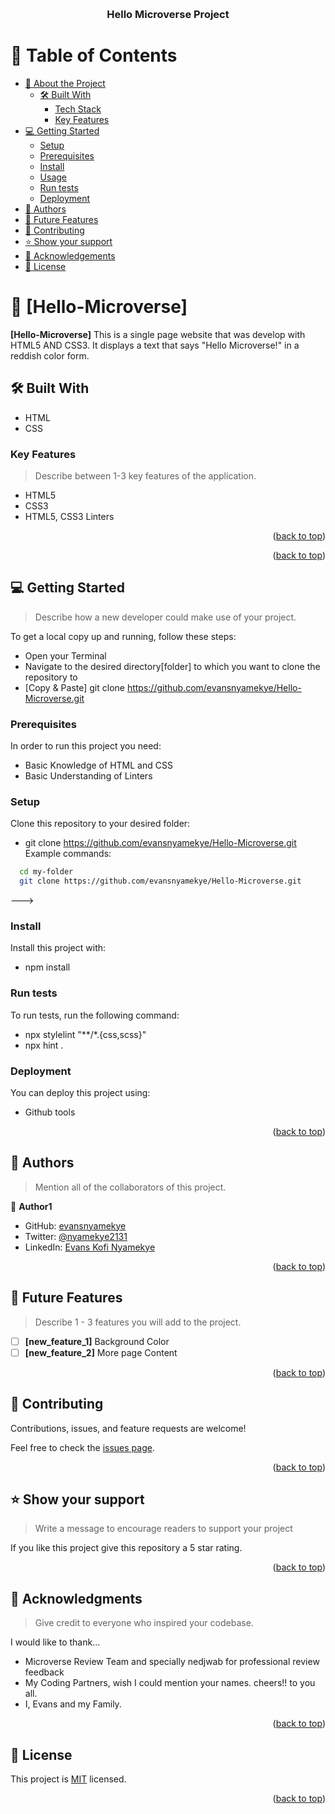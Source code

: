 <a name="readme-top"></a>

<div align="center">
  <br/>

  <h3><b>Hello Microverse Project</b></h3>

</div>

# 📗 Table of Contents

- [📖 About the Project](#about-project)
  - [🛠 Built With](#built-with)
    - [Tech Stack](#tech-stack)
    - [Key Features](#key-features)
- [💻 Getting Started](#getting-started)
  - [Setup](#setup)
  - [Prerequisites](#prerequisites)
  - [Install](#install)
  - [Usage](#usage)
  - [Run tests](#run-tests)
  - [Deployment](#triangular_flag_on_post-deployment)
- [👥 Authors](#authors)
- [🔭 Future Features](#future-features)
- [🤝 Contributing](#contributing)
- [⭐️ Show your support](#support)
- [🙏 Acknowledgements](#acknowledgements)
- [📝 License](#license)

# 📖 [Hello-Microverse] <a name="about-project"></a>

**[Hello-Microverse]** This is a single page website that was develop with HTML5 AND CSS3. It displays a text that says "Hello Microverse!" in a reddish color form.

## 🛠 Built With <a name="built-with"></a>
- HTML
- CSS

<!-- Features -->

### Key Features <a name="key-features"></a>

> Describe between 1-3 key features of the application.

- HTML5
- CSS3
- HTML5, CSS3 Linters

<p align="right">(<a href="#readme-top">back to top</a>)</p>

<p align="right">(<a href="#readme-top">back to top</a>)</p>

## 💻 Getting Started <a name="getting-started"></a>

> Describe how a new developer could make use of your project.

To get a local copy up and running, follow these steps:
- Open your Terminal
- Navigate to the desired directory[folder] to which you want to clone the repository to
- [Copy & Paste] git clone https://github.com/evansnyamekye/Hello-Microverse.git

### Prerequisites

In order to run this project you need:

- Basic Knowledge of HTML and CSS
- Basic Understanding of Linters

### Setup

Clone this repository to your desired folder:

- git clone https://github.com/evansnyamekye/Hello-Microverse.git
Example commands:

```sh
  cd my-folder
  git clone https://github.com/evansnyamekye/Hello-Microverse.git
```
--->

### Install

Install this project with:

- npm install


### Run tests

To run tests, run the following command:

- npx stylelint "**/*.{css,scss}"
- npx hint .

### Deployment

You can deploy this project using:

- Github tools

<p align="right">(<a href="#readme-top">back to top</a>)</p>

<!-- AUTHORS -->

## 👥 Authors <a name="authors"></a>

> Mention all of the collaborators of this project.

👤 **Author1**

- GitHub: [evansnyamekye](https://github.com/evansnyamekye)
- Twitter: [@nyamekye2131](https://twitter.com/nyamekye2131)
- LinkedIn: [Evans Kofi Nyamekye](https://www.linkedin.com/in/evans-kofi-nyamekye-1980a4117/)


<p align="right">(<a href="#readme-top">back to top</a>)</p>


## 🔭 Future Features <a name="future-features"></a>

> Describe 1 - 3 features you will add to the project.

- [ ] **[new_feature_1]** Background Color
- [ ] **[new_feature_2]** More page Content

<p align="right">(<a href="#readme-top">back to top</a>)</p>

<!-- CONTRIBUTING -->

## 🤝 Contributing <a name="contributing"></a>

Contributions, issues, and feature requests are welcome!

Feel free to check the [issues page](../../issues/).

<p align="right">(<a href="#readme-top">back to top</a>)</p>

<!-- SUPPORT -->

## ⭐️ Show your support <a name="support"></a>

> Write a message to encourage readers to support your project

If you like this project give this repository a 5 star rating.

<p align="right">(<a href="#readme-top">back to top</a>)</p>

<!-- ACKNOWLEDGEMENTS -->

## 🙏 Acknowledgments <a name="acknowledgements"></a>

> Give credit to everyone who inspired your codebase.

I would like to thank...
- Microverse Review Team and specially nedjwab for professional review feedback
- My Coding Partners, wish I could mention your names. cheers!! to you all. 
- I, Evans and my Family.

<p align="right">(<a href="#readme-top">back to top</a>)</p>


## 📝 License <a name="license"></a>

This project is [MIT](./LICENSE) licensed.


<p align="right">(<a href="#readme-top">back to top</a>)</p>
